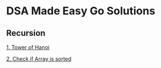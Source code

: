 
# DSA Made Easy Go Solutions




## Recursion

[1. Tower of Hanoi](./recursion/towersOfHanoi/main.go)

[2. Check if Array is sorted](./recursion/sortedArray/main.go)